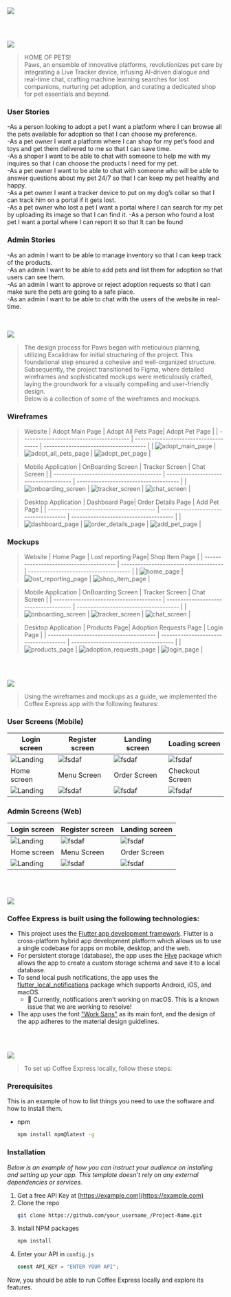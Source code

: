 <img src="./readme/title1.svg"/>

<br><br>

<!-- project philosophy -->
<img src="./readme/title2.svg"/>

> HOME OF PETS!  
> Paws, an ensemble of innovative platforms, revolutionizes pet care by integrating a Live Tracker device, infusing AI-driven dialogue and real-time chat, crafting machine learning searches for lost companions, nurturing pet adoption, and curating a dedicated shop for pet essentials and beyond.

### User Stories

-As a person looking to adopt a pet I want a platform where I can browse all the pets available for adoption so that I can choose my preference.  
-As a pet owner I want a platform where I can shop for my pet’s food and toys and get them delivered to me so that I can save time.  
-As a shoper I want to be able to chat with someone to help me with my inquires so that I can choose the products I need for my pet.  
-As a pet owner I want to be able to chat with someone who will be able to answer questions about my pet 24/7 so that I can keep my pet healthy and happy.  
-As a pet owner I want a tracker device to put on my dog’s collar so that I can track him on a portal if it gets lost.  
-As a pet owner who lost a pet I want a portal where I can search for my pet by uploading its image so that I can find it.
-As a person who found a lost pet I want a portal where I can report it so that It can be found

### Admin Stories

-As an admin I want to be able to manage inventory so that I can keep track of the products.  
-As an admin I want to be able to add pets and list them for adoption so that users can see them.  
-As an admin I want to approve or reject adoption requests so that I can make sure the pets are going to a safe place.  
-As an admin I want to be able to chat with the users of the website in real-time.  
<br><br>

<!-- Prototyping -->
<img src="./readme/title3.svg"/>

> The design process for Paws began with meticulous planning, utilizing Excalidraw for initial structuring of the project. This foundational step ensured a cohesive and well-organized structure. Subsequently, the project transitioned to Figma, where detailed wireframes and sophisticated mockups were meticulously crafted, laying the groundwork for a visually compelling and user-friendly design.  
> Below is a collection of some of the wireframes and mockups.

### Wireframes

> Website
> | Adopt Main Page | Adopt All Pets Page| Adopt Pet Page |
> | --------------------------------------- | ------------------------------------- | ------------------------------------- |
> | ![adopt_main_page](./readme/wireframes/Adopt-main_page.png) | ![adopt_all_pets_page](./readme/wireframes/Adopt-all_pets_page.png) | ![adopt_pet_page](./readme/wireframes/ADOPT-pet_page.png) |

> Mobile Application
> | OnBoarding Screen | Tracker Screen | Chat Screen |
> | --------------------------------------- | ------------------------------------- | ------------------------------------- |
> | ![onboarding_screen](./readme/wireframes/onboarding.png) | ![tracker_screen](./readme/wireframes/Tracker.png) | ![chat_screen](./readme/wireframes/Chat.png) |

> Desktop Application
> | Dashboard Page| Order Details Page | Add Pet Page |
> | --------------------------------------- | ------------------------------------- | ------------------------------------- |
> | ![dashboard_page](./readme/wireframes/dashboard.png) | ![order_details_page](./readme/wireframes/order-details.png) | ![add_pet_page](./readme/wireframes/add-pet.png) |

### Mockups

> Website
> | Home Page | Lost reporting Page| Shop Item Page |
> | --------------------------------------- | ------------------------------------- | ------------------------------------- |
> | ![home_page](./readme/mockups/Home.png) | ![lost_reporting_page](./readme/mockups/lost-reporting.png) | ![shop_item_page](./readme/mockups/Shop-Item.png) |

> Mobile Application
> | OnBoarding Screen | Tracker Screen | Chat Screen |
> | --------------------------------------- | ------------------------------------- | ------------------------------------- |
> | ![onboarding_screen](./readme/mockups/onboarding.png) | ![tracker_screen](./readme/mockups/Tracker.png) | ![chat_screen](./readme/mockups/Chat.png) |

> Desktop Application
> | Products Page| Adoption Requests Page | Login Page |
> | --------------------------------------- | ------------------------------------- | ------------------------------------- |
> | ![products_page](./readme/mockups/products.png) | ![adoption_requests_page](./readme/mockups/adoption-requests.png) | ![login_page](./readme/mockups/login.png) |

<br><br>

<!-- Implementation -->
<img src="./readme/title4.svg"/>

> Using the wireframes and mockups as a guide, we implemented the Coffee Express app with the following features:

### User Screens (Mobile)

| Login screen                              | Register screen                         | Landing screen                          | Loading screen                          |
| ----------------------------------------- | --------------------------------------- | --------------------------------------- | --------------------------------------- |
| ![Landing](https://placehold.co/900x1600) | ![fsdaf](https://placehold.co/900x1600) | ![fsdaf](https://placehold.co/900x1600) | ![fsdaf](https://placehold.co/900x1600) |
| Home screen                               | Menu Screen                             | Order Screen                            | Checkout Screen                         |
| ![Landing](https://placehold.co/900x1600) | ![fsdaf](https://placehold.co/900x1600) | ![fsdaf](https://placehold.co/900x1600) | ![fsdaf](https://placehold.co/900x1600) |

### Admin Screens (Web)

| Login screen                            | Register screen                       | Landing screen                        |
| --------------------------------------- | ------------------------------------- | ------------------------------------- |
| ![Landing](./readme/demo/1440x1024.png) | ![fsdaf](./readme/demo/1440x1024.png) | ![fsdaf](./readme/demo/1440x1024.png) |
| Home screen                             | Menu Screen                           | Order Screen                          |
| ![Landing](./readme/demo/1440x1024.png) | ![fsdaf](./readme/demo/1440x1024.png) | ![fsdaf](./readme/demo/1440x1024.png) |

<br><br>

<!-- Tech stack -->
<img src="./readme/title5.svg"/>

### Coffee Express is built using the following technologies:

- This project uses the [Flutter app development framework](https://flutter.dev/). Flutter is a cross-platform hybrid app development platform which allows us to use a single codebase for apps on mobile, desktop, and the web.
- For persistent storage (database), the app uses the [Hive](https://hivedb.dev/) package which allows the app to create a custom storage schema and save it to a local database.
- To send local push notifications, the app uses the [flutter_local_notifications](https://pub.dev/packages/flutter_local_notifications) package which supports Android, iOS, and macOS.
  - 🚨 Currently, notifications aren't working on macOS. This is a known issue that we are working to resolve!
- The app uses the font ["Work Sans"](https://fonts.google.com/specimen/Work+Sans) as its main font, and the design of the app adheres to the material design guidelines.

<br><br>

<!-- How to run -->
<img src="./readme/title6.svg"/>

> To set up Coffee Express locally, follow these steps:

### Prerequisites

This is an example of how to list things you need to use the software and how to install them.

- npm
  ```sh
  npm install npm@latest -g
  ```

### Installation

_Below is an example of how you can instruct your audience on installing and setting up your app. This template doesn't rely on any external dependencies or services._

1. Get a free API Key at [https://example.com](https://example.com)
2. Clone the repo
   ```sh
   git clone https://github.com/your_username_/Project-Name.git
   ```
3. Install NPM packages
   ```sh
   npm install
   ```
4. Enter your API in `config.js`
   ```js
   const API_KEY = "ENTER YOUR API";
   ```

Now, you should be able to run Coffee Express locally and explore its features.
